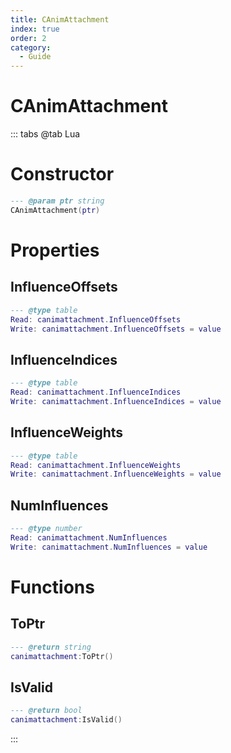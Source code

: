 ```yaml
---
title: CAnimAttachment
index: true
order: 2
category:
  - Guide
---
```


# CAnimAttachment

::: tabs
@tab Lua
# Constructor
```lua
--- @param ptr string
CAnimAttachment(ptr)
```
# Properties
## InfluenceOffsets 
```lua
--- @type table
Read: canimattachment.InfluenceOffsets
Write: canimattachment.InfluenceOffsets = value
```
## InfluenceIndices 
```lua
--- @type table
Read: canimattachment.InfluenceIndices
Write: canimattachment.InfluenceIndices = value
```
## InfluenceWeights 
```lua
--- @type table
Read: canimattachment.InfluenceWeights
Write: canimattachment.InfluenceWeights = value
```
## NumInfluences 
```lua
--- @type number
Read: canimattachment.NumInfluences
Write: canimattachment.NumInfluences = value
```
# Functions
## ToPtr
```lua
--- @return string
canimattachment:ToPtr()
```
## IsValid
```lua
--- @return bool
canimattachment:IsValid()
```

:::